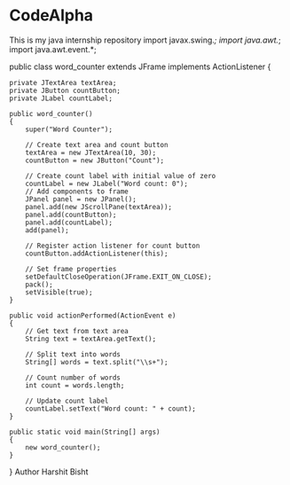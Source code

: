 # CodeAlpha
This is my java internship repository
import javax.swing.*;
import java.awt.*;
import java.awt.event.*;

public class word_counter extends JFrame implements ActionListener 
{

    private JTextArea textArea;
    private JButton countButton;
    private JLabel countLabel;

    public word_counter() 
    {
        super("Word Counter");

        // Create text area and count button
        textArea = new JTextArea(10, 30);
        countButton = new JButton("Count");

        // Create count label with initial value of zero
        countLabel = new JLabel("Word count: 0");
        // Add components to frame
        JPanel panel = new JPanel();
        panel.add(new JScrollPane(textArea));
        panel.add(countButton);
        panel.add(countLabel);
        add(panel);

        // Register action listener for count button
        countButton.addActionListener(this);

        // Set frame properties
        setDefaultCloseOperation(JFrame.EXIT_ON_CLOSE);
        pack();
        setVisible(true);
    }

    public void actionPerformed(ActionEvent e) 
    {
        // Get text from text area
        String text = textArea.getText();

        // Split text into words
        String[] words = text.split("\\s+");

        // Count number of words
        int count = words.length;

        // Update count label
        countLabel.setText("Word count: " + count);
    }

    public static void main(String[] args) 
    {
        new word_counter();
    }
}
Author Harshit Bisht
